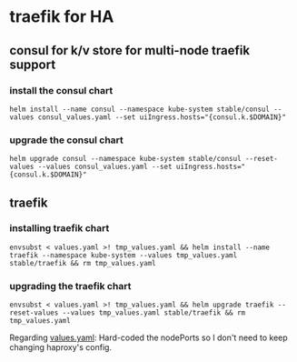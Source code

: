 # traefik for HA

## consul for k/v store for multi-node traefik support

### install the consul chart

```shell
helm install --name consul --namespace kube-system stable/consul --values consul_values.yaml --set uiIngress.hosts="{consul.k.$DOMAIN}"
```

### upgrade the consul chart

```shell
helm upgrade consul --namespace kube-system stable/consul --reset-values --values consul_values.yaml --set uiIngress.hosts="{consul.k.$DOMAIN}"
```

## traefik

### installing traefik chart

```shell
envsubst < values.yaml >! tmp_values.yaml && helm install --name traefik --namespace kube-system --values tmp_values.yaml stable/traefik && rm tmp_values.yaml
```

### upgrading the traefik chart

```shell
envsubst < values.yaml >! tmp_values.yaml && helm upgrade traefik --reset-values --values tmp_values.yaml stable/traefik && rm tmp_values.yaml
```

Regarding [values.yaml](values.yaml): Hard-coded the nodePorts so I don't need to keep changing haproxy's config.
